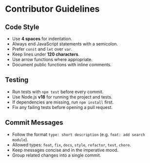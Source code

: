 # Contributor Guidelines

## Code Style
- Use **4 spaces** for indentation.
- Always end JavaScript statements with a semicolon.
- Prefer `const` and `let` over `var`.
- Keep lines under **120 characters**.
- Use arrow functions where appropriate.
- Document public functions with inline comments.

## Testing
- Run tests with `npm test` before every commit.
- Use Node.js **v18** for running the project and tests.
- If dependencies are missing, run `npm install` first.
- Fix any failing tests before opening a pull request.

## Commit Messages
- Follow the format `type: short description` (e.g. `feat: add search module`).
- Allowed types: `feat`, `fix`, `docs`, `style`, `refactor`, `test`, `chore`.
- Keep messages concise and in the imperative mood.
- Group related changes into a single commit.
